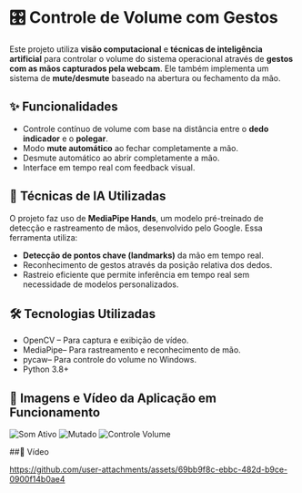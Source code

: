 # 🎛️ Controle de Volume com Gestos

Este projeto utiliza **visão computacional** e **técnicas de inteligência artificial** para controlar o volume do sistema operacional através de 
**gestos com as mãos capturados pela webcam**. Ele também implementa um sistema de **mute/desmute** baseado na abertura ou fechamento da mão.

## ✨ Funcionalidades

- Controle contínuo de volume com base na distância entre o **dedo indicador** e o **polegar**.
- Modo **mute automático** ao fechar completamente a mão.
- Desmute automático ao abrir completamente a mão.
- Interface em tempo real com feedback visual.

## 🧠 Técnicas de IA Utilizadas

O projeto faz uso de **MediaPipe Hands**, um modelo pré-treinado de detecção e rastreamento de mãos, desenvolvido pelo Google. Essa ferramenta utiliza:

- **Detecção de pontos chave (landmarks)** da mão em tempo real.
- Reconhecimento de gestos através da posição relativa dos dedos.
- Rastreio eficiente que permite inferência em tempo real sem necessidade de modelos personalizados.

## 🛠️ Tecnologias Utilizadas

- OpenCV – Para captura e exibição de vídeo.
- MediaPipe– Para rastreamento e reconhecimento de mão.
- pycaw– Para controle do volume no Windows.
- Python 3.8+
## 📸 Imagens e Vídeo da Aplicação em Funcionamento
![Som Ativo](https://github.com/user-attachments/assets/a07fd8af-c896-41ef-8c18-2b3f2fbc3d22)
![Mutado](https://github.com/user-attachments/assets/b5272472-1603-4b06-a68d-383a299c6b90)
![Controle Volume](https://github.com/user-attachments/assets/72db81f9-d11e-4fb1-84f4-a0a9f5d76c7d)

##🎥 Vídeo

https://github.com/user-attachments/assets/69bb9f8c-ebbc-482d-b9ce-0900f14b0ae4

